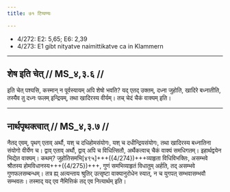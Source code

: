 ```yaml
---
title: ७१ टिप्पण्यः

---
```

- 4/272: E2: 5,65; E6: 2,39
- 4/273: E1 gibt nityatve naimittikatve ca in Klammern

____________________________________________


## शेष इति चेत् // MS_४,३.६ //

इति चेत् पश्यसि, कस्मान् न पूर्वस्यायम् अपि शेषो भवति? यद् एतद् उक्तम्, दध्ना जुहोति, खादिरे बध्नातीति, तस्यैव तु दध्नः फलम् इन्द्रियम्, तथा खादिरस्य वीर्यम्। तच् चेदं चैकं वाक्यम् इति।


____________________________________________


## नार्थपृथक्त्वात् // MS_४,३.७ //

नैतद् एवम्, पृथग् एताव् अर्थौ, यश् च दधिहोमसंयोगः, यश् च दधीन्द्रियसंयोगः, तथा खादिरस्य बध्नातिना संयोगो वीर्येण च। द्वाव् एताव् अर्थौ, द्वाव् अपि च विधित्सितौ, अर्थैकत्वाच् चैकं वाक्यं समधिगतम्। इहार्थद्वयेन भिद्येत वाक्यम्। कथम्? जुहोतिसमभि[४९५]+++({4/274})+++व्याहृता विधिविभक्तिः, असम्भवे श्रौतस्य होमविधानस्य+++({4/275})+++, गुणं समभिव्याहृतं विधातुम् अर्हति, तद् असम्भवे गुणफलसम्बन्धम्। तत्र ह्य् अत्यन्ताय श्रुतिर् उत्सृष्टा वाक्यानुरोधेन स्यात्, न च युगपत् सम्भवासम्भवौ सम्भवतः। तस्माद् यद् एव नैमित्तिकं तद् एव नित्यार्थम् इति।